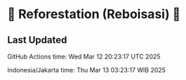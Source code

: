 
# 🌳 Reforestation (Reboisasi) 🌲

## Last Updated

GitHub Actions time: Wed Mar 12 20:23:17 UTC 2025

Indonesia/Jakarta time: Thu Mar 13 03:23:17 WIB 2025
